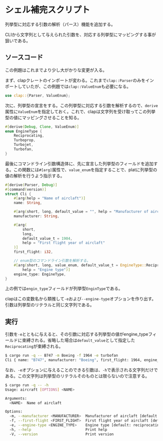 # シェル補完スクリプト

列挙型に対応する引数の解析（パース）機能を追加する。

CLIから文字列として与えられた引数を、対応する列挙型にマッピングする事が狙いである。

## ソースコード

この例題はこれまでより少し大がかりな変更が入る。

まず、clapクレートのインポートが変わる。これまで`clap::Parser`のみをインポートしていたが、この例題では`clap::ValueEnum`も必要になる。
```rust:main.rs
use clap::{Parser, ValueEnum};
```
次に、列挙型の宣言をする。この列挙型に対応する引数を解析するので、`derive`属性に`ValueEnum`を指定しておく。これで、clapは文字列を受け取ってこの列挙型の値にマッピングさせることを知る。
```rust:main.rs
#[derive(Debug, Clone, ValueEnum)]
enum EngineType {
    Reciprocating,
    Turboprop,
    Turbojet,
    Turbofan,
}
```
最後にコマンドライン引数構造体に、先に宣言した列挙型のフィールドを追加する。この関数には`#[arg]`属性で、`value_enum`を指定することで、platに列挙型の値の解析を行うよう指示する。

```rust:main.rs
#[derive(Parser, Debug)]
#[command(version)]
struct Cli {
    #[arg(help = "Name of airclaft")]
    name: String,

    #[arg(short, long, default_value = "", help = "Manufacturer of airclaft")]
    manufacturer: String,

    #[arg(
        short,
        long,
        default_value_t = 1904,
        help = "First flight year of airclaft"
    )]
    first_flight: i32,

    // enum型のコマンドライン引数を解析する。
    #[arg(short, long, value_enum, default_value_t = EngineType::Reciprocating,
        help = "Engine type")]
    engine_type: EngineType,
}
```
上の例では`engin_type`フィールドが列挙型`EnginType`である。

clapはこの変数名から類推して`-e`および`--engine-type`オプションを作り出す。引数は列挙型のリテラルと同じ文字列である。


## 実行

引数を`-e`とともに与えると、その引数に対応する列挙型の値がengine_typeフィールドに束縛される。省略した場合は`default_value`として指定した`Reciprocating`が束縛される。

```sh
$ cargo run -q -- B747 -m Boeing -f 1964 -e turbofan
Cli { name: "B747", manufacturer: "Boeing", first_flight: 1964, engine_type: Turbofan }
```
なお、`-e`オプションに与えることのできる引数は、`-h`で表示される文字列だけである。この文字列は列挙型のリテラルそのものとは限らないので注意する。

```sh
$ cargo run -q -- -h
Usage: aircraft [OPTIONS] <NAME>

Arguments:
  <NAME>  Name of airclaft

Options:
  -m, --manufacturer <MANUFACTURER>  Manufacturer of airclaft [default: ]
  -f, --first-flight <FIRST_FLIGHT>  First flight year of airclaft [default: 1904]
  -e, --engine-type <ENGINE_TYPE>    Engine type [default: reciprocating] [possible values: reciprocating, turboprop, turbojet, turbofan]
  -h, --help                         Print help
  -V, --version                      Print version
```


